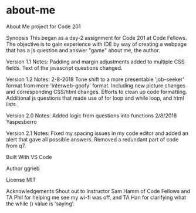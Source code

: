# about-me
About Me project for Code 201

Synopsis
This began as a day-2 assignment for Code 201 at Code Fellows.  The objective is to gain experience with IDE by way of creating a webpage that has a js question and answer "game" about me, the author.

Version 1.1 Notes: Padding and margin adjustments added to multiple CSS fields.  Text of the javascript questions changed.

Version 1.2 Notes: 2-8-2018 Tone shift to a more presentable 'job-seeker' format from more 'interweb-goofy' format.  Including new picture changes and corresponding CSS/html changes.  Efforts to clean up code formatting.  Additional js questions that made use of for loop and while loop, and html lists.

Version 2.0 Notes: Added logic from questions into functions 2/8/2018 Yaspesberro

Version 2.1 Notes: Fixed my spacing issues in my code editor and added an alert that gave all possible answers.  Removed a redundant part of code from q7.

Built With
VS Code

Author
ggrieb

License
MIT

Acknowledgements
Shout out to Instructor Sam Hamm of Code Fellows and TA Phil for helping me see my wi-fi was off, and TA Han for clarifying what the while () value is 'saying'.